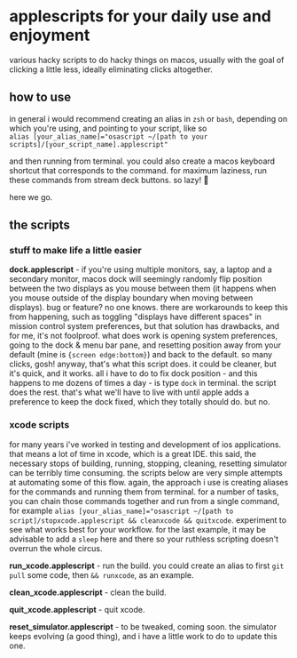# applescripts for your daily use and enjoyment

various hacky scripts to do hacky things on macos, usually with the goal of clicking a little less, ideally eliminating clicks altogether.

## how to use

in general i would recommend creating an alias in `zsh` or `bash`, depending on which you're using, and pointing to your script, like so<br>
`alias [your_alias_name]="osascript ~/[path to your scripts]/[your_script_name].applescript"`

and then running from terminal. you could also create a macos keyboard shortcut that corresponds to the command. for maximum laziness, run these commands from stream deck buttons. so lazy! :robot:

here we go.

## the scripts

### stuff to make life a little easier

**dock.applescript** - if you're using multiple monitors, say, a laptop and a secondary monitor, macos dock will seemingly randomly flip position between the two displays as you mouse between them (it happens when you mouse outside of the display boundary when moving between displays). bug or feature? no one knows. there are workarounds to keep this from happening, such as toggling "displays have different spaces" in mission control system preferences, but that solution has drawbacks, and for me, it's not foolproof. what does work is opening system preferences, going to the dock & menu bar pane, and resetting position away from your default (mine is `{screen edge:bottom}`) and back to the default. so many clicks, gosh! anyway, that's what this script does. it could be cleaner, but it's quick, and it works. all i have to do to fix dock position - and this happens to me dozens of times a day - is type `dock` in terminal. the script does the rest. that's what we'll have to live with until apple adds a preference to keep the dock fixed, which they totally should do. but no.

### xcode scripts

for many years i've worked in testing and development of ios applications. that means a lot of time in xcode, which is a great IDE. this said, the necessary stops of building, running, stopping, cleaning, resetting simulator can be terribly time consuming. the scripts below are very simple attempts at automating some of this flow. again, the approach i use is creating aliases for the commands and running them from terminal. for a number of tasks, you can chain those commands together and run from a single command, for example `alias [your_alias_name]="osascript ~/[path to script]/stopxcode.applescript && cleanxcode && quitxcode`. experiment to see what works best for your workflow. for the last example, it may be advisable to add a `sleep` here and there so your ruthless scripting doesn't overrun the whole circus.

**run_xcode.applescript** - run the build. you could create an alias to first `git pull` some code, then `&& runxcode`, as an example.

**clean_xcode.applescript** - clean the build.

**quit_xcode.applescript** - quit xcode.

**reset_simulator.applescript** - to be tweaked, coming soon. the simulator keeps evolving (a good thing), and i have a little work to do to update this one.

